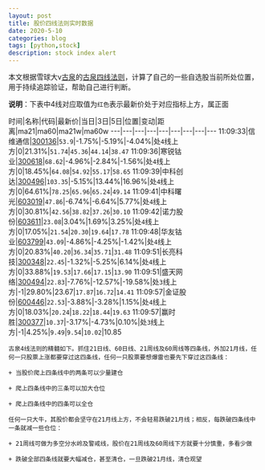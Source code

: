 ```yaml
---
layout: post
title: 股价四线法则实时数据
date: 2020-5-10
categories: blog
tags: [python,stock]
description: stock index alert
---
```



本文根据雪球大v[古泉](https://xueqiu.com/u/7148646888)的[古泉四线法则](https://xueqiu.com/7148646888/130498192)，计算了自己的一些自选股当前所处位置，用于持续追踪验证，帮助自己进行判断。

**说明**：下表中4线对应取值为`红色`表示最新价处于对应指标上方，属正面

时间|名称|代码|最新价|当日|3日|5日|位置|变动|距离|ma21|ma60|ma21w|ma60w
---|---|---|---|---|---|---|---|---
11:09:33|信维通信|[300136](https://xueqiu.com/S/SZ300136)|`53.9`|-1.75%|-5.19%|-4.04%|处`4`线上方|0|21.31%|`51.74`|`45.36`|`44.14`|`38.47`
11:09:36|寒锐钴业|[300618](https://xueqiu.com/S/SZ300618)|`68.62`|-4.96%|-2.84%|-1.56%|处`4`线上方|0|18.45%|`64.08`|`54.92`|`55.17`|`58.65`
11:09:39|中科创达|[300496](https://xueqiu.com/S/SZ300496)|`103.35`|-5.15%|13.44%|16.96%|处`4`线上方|0|64.61%|`78.25`|`65.96`|`65.24`|`49.14`
11:09:41|中科曙光|[603019](https://xueqiu.com/S/SH603019)|`47.86`|-6.74%|-6.64%|5.77%|处`4`线上方|0|30.81%|`42.56`|`38.82`|`37.26`|`30.10`
11:09:42|诺力股份|[603611](https://xueqiu.com/S/SH603611)|`23.08`|3.04%|1.69%|3.25%|处`4`线上方|0|17.05%|`21.54`|`20.30`|`19.64`|`17.78`
11:09:48|华友钴业|[603799](https://xueqiu.com/S/SH603799)|`43.09`|-4.86%|-4.25%|-1.42%|处`4`线上方|0|20.83%|`40.20`|`36.34`|`35.71`|`31.48`
11:09:51|长亮科技|[300348](https://xueqiu.com/S/SZ300348)|`22.45`|-1.32%|-5.25%|6.14%|处`4`线上方|0|33.88%|`19.53`|`17.66`|`17.15`|`13.90`
11:09:51|盛天网络|[300494](https://xueqiu.com/S/SZ300494)|`22.83`|-7.76%|-12.57%|-19.58%|处`3`线上方|-1|29.80%|23.67|`17.87`|`16.72`|`14.41`
11:09:57|金证股份|[600446](https://xueqiu.com/S/SH600446)|`22.53`|-3.88%|-3.28%|1.15%|处`4`线上方|0|18.03%|`20.24`|`18.22`|`18.44`|`19.63`
11:09:57|赢时胜|[300377](https://xueqiu.com/S/SZ300377)|`10.37`|-3.17%|-4.73%|0.10%|处`3`线上方|-1|4.25%|`9.49`|`9.54`|`10.02`|10.85

```
古泉4线法则的精髓如下。抓住21日线、60日线、21周线及60周线等四条线，外加21月线，任何一只股票上涨都要穿过这四条线，任何一只股票要想爆雷也要先下穿过这四条线：

+ 当股价爬上四条线中的两条可以少量建仓

+ 爬上四条线中的三条可以加大仓位

+ 爬上四条线中的四条可以全仓

任何一只大牛，其股价都会坚守在21月线上方，不会轻易跌破21月线；相反，每跌破四条线中一条就减一些仓位：

+ 21周线可做为多空分水岭及警戒线，股价在21周线及60周线下方就要十分慎重，多看少做

+ 跌破全部四条线就要大幅减仓，甚至清仓，一旦跌破21月线，清仓观望
```
